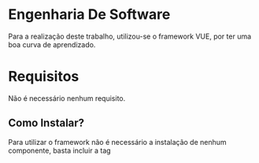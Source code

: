 # Engenharia De Software

Para a realização deste trabalho, utilizou-se o framework VUE, por ter uma boa curva de aprendizado.

# Requisitos
Não é necessário nenhum requisito.

## Como Instalar?
Para utilizar o framework não é necessário a instalação de nenhum componente, basta incluir a tag  <script> com o caminho correto. 'Vue' será registrado como uma variável global.

## Demonstração
![](https://i.imgur.com/pvnzDLA.jpg)

## Opnião
O framework é bastante intuitivo, com algumas horas de estudo é possível adquirir um conhecimento notável de como trabalhar com a ferramenta. Uma ótima opção para se utilizar quando for desenvolver aplicações em html. 
